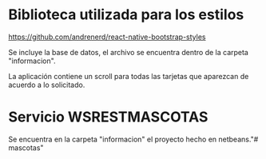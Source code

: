 # Biblioteca utilizada para los estilos

https://github.com/andrenerd/react-native-bootstrap-styles

Se incluye la base de datos, el archivo se encuentra dentro de la carpeta "informacion".

La aplicación contiene un scroll para todas las tarjetas que aparezcan de acuerdo a lo solicitado.


# Servicio WSRESTMASCOTAS

Se encuentra en la carpeta "informacion" el proyecto hecho en netbeans."# mascotas" 
